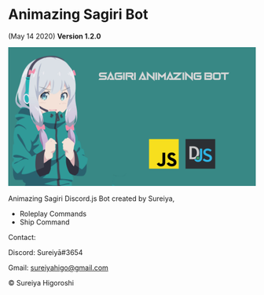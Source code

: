 # Animazing Sagiri Bot
(May 14 2020)
**Version 1.2.0**

![](image.png)

Animazing Sagiri Discord.js Bot created by Sureiya,

- Roleplay Commands
- Ship Command

Contact:

Discord: Sureiyā#3654

Gmail: sureiyahigo@gmail.com



© Sureiya Higoroshi
